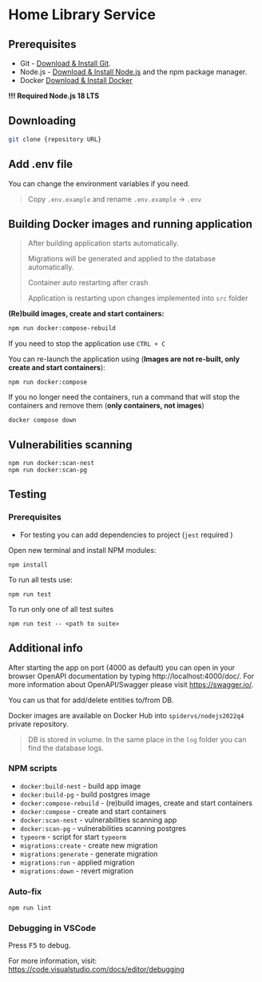 # Home Library Service

## Prerequisites

- Git - [Download & Install Git](https://git-scm.com/downloads).
- Node.js - [Download & Install Node.js](https://nodejs.org/en/download/) and the npm package manager.
- Docker [Download & Install Docker](https://docs.docker.com/engine/install/)

**!!! Required Node.js 18 LTS**

## Downloading

```bash
git clone {repository URL}
```

## Add .env file
You can change the environment variables if you need.

> Copy `.env.example`  and rename `.env.example` -> `.env`

## Building Docker images and running application

> After building application starts automatically.
>
> Migrations will be generated and applied to the database automatically.
>
> Container auto restarting after crash
>
> Application is restarting upon changes implemented into `src` folder

**(Re)build images, create and start containers:**
```bash
npm run docker:compose-rebuild
```

If you need to stop the application use `CTRL + C`

You can re-launch the application using (**Images are not re-built, only create and start containers**):
```
npm run docker:compose
```

If you no longer need the containers, run a command that will stop the containers and remove them (**only containers, not images**)
```
docker compose down
```

## Vulnerabilities scanning
```
npm run docker:scan-nest
npm run docker:scan-pg
```

## Testing

### Prerequisites

 - For testing you can add dependencies to project (`jest` required )

Open new terminal and install NPM modules:

```
npm install
```

To run all tests use:

```
npm run test
```

To run only one of all test suites

```
npm run test -- <path to suite>
```
## Additional info

After starting the app on port (4000 as default) you can open
in your browser OpenAPI documentation by typing http://localhost:4000/doc/.
For more information about OpenAPI/Swagger please visit https://swagger.io/.

You can us that for add/delete entities to/from DB.

Docker images are available on Docker Hub into `spidervs/nodejs2022q4` private repository.

> DB is stored in volume. In the same place in the `log` folder you can find the database logs.

### NPM scripts
- `docker:build-nest` - build app image
- `docker:build-pg` - build postgres image
- `docker:compose-rebuild` - (re)build images, create and start containers
- `docker:compose` - create and start containers
- `docker:scan-nest` - vulnerabilities scanning app
- `docker:scan-pg` - vulnerabilities scanning postgres
- `typeorm` - script for start `typeorm`
- `migrations:create` - create new migration
- `migrations:generate` - generate migration
- `migrations:run` - applied migration
- `migrations:down` - revert migration
### Auto-fix

```
npm run lint
```

### Debugging in VSCode

Press <kbd>F5</kbd> to debug.

For more information, visit: https://code.visualstudio.com/docs/editor/debugging
